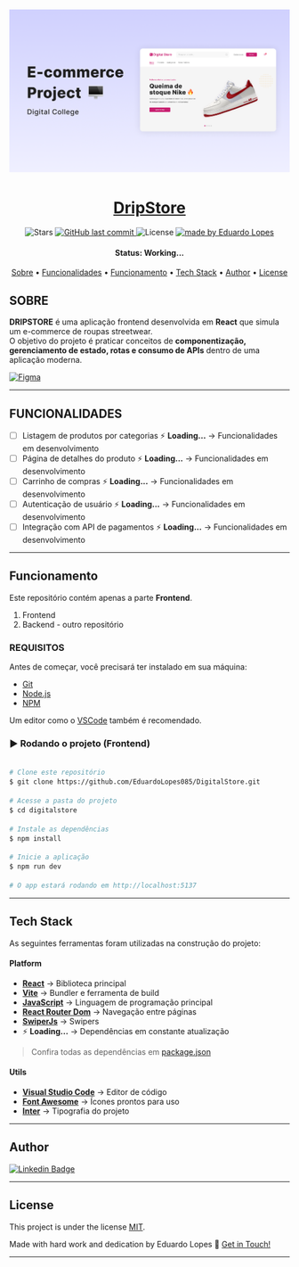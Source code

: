 <h1 align="center">
    <img alt="project" title="#About" src="./src/assets/images/project-cover.png" />
</h1>

<h1 align="center">
  <a href="#"> DripStore </a>
</h1>

<!-- <h3 align="center">We help you build your project in React!</h3> -->

<p align="center">

  <!-- Número de estrelas no seu repo DigitalStore -->
  <img alt="Stars" src="https://img.shields.io/github/stars/EduardoLopes085/DigitalStore?style=social">
  
  <!-- Último commit no seu repo -->
  <a href="https://github.com/EduardoLopes085/DigitalStore">
    <img alt="GitHub last commit" src="https://img.shields.io/github/last-commit/EduardoLopes085/DigitalStore">
  </a>
    
  <!-- Licença -->
  <img alt="License" src="https://img.shields.io/badge/license-MIT-brightgreen">

  <!-- Autor -->
  <a href="https://github.com/EduardoLopes085">
    <img alt="made by Eduardo Lopes" src="https://img.shields.io/badge/made%20by-Eduardo%20Lopes-8A2BE2">
  </a>
</p>

<h4 align="center"> 
	 Status: Working...
</h4>

<p align="center">
 <a href="#sobre">Sobre</a> •
 <a href="#FUNCIONALIDADES">Funcionalidades</a> •
 <a href="Funcionamento">Funcionamento</a> • 
 <a href="#tech-stack">Tech Stack</a> •  
 <a href="#author">Author</a> • 
 <a href="#user-content-license">License</a>
</p>

## SOBRE

**DRIPSTORE** é uma aplicação frontend desenvolvida em **React** que simula um e-commerce de roupas streetwear.  
O objetivo do projeto é praticar conceitos de **componentização, gerenciamento de estado, rotas e consumo de APIs** dentro de uma aplicação moderna.

[![Figma](https://img.shields.io/badge/Figma-Design-blue?style=flat&logo=figma&logoColor=white)](https://www.figma.com/design/cfb4F7ZXMFQmvmTn3PKI4z/DRIP-STORE---DIGITAL-COLLEGE?node-id=101-2&p=f&t=UWydJ5o841N4gIQZ-0)

---

## FUNCIONALIDADES

- [ ] Listagem de produtos por categorias ⚡ **Loading...** → Funcionalidades em desenvolvimento  
- [ ] Página de detalhes do produto ⚡ **Loading...** → Funcionalidades em desenvolvimento  
- [ ] Carrinho de compras ⚡ **Loading...** → Funcionalidades em desenvolvimento
- [ ] Autenticação de usuário ⚡ **Loading...** → Funcionalidades em desenvolvimento 
- [ ] Integração com API de pagamentos ⚡ **Loading...** → Funcionalidades em desenvolvimento

---

## Funcionamento

Este repositório contém apenas a parte **Frontend**.

1. Frontend 
2. Backend - outro repositório 

### REQUISITOS

Antes de começar, você precisará ter instalado em sua máquina:  
- [Git](https://git-scm.com)  
- [Node.js](https://nodejs.org/en/)  
- [NPM](https://www.npmjs.com/)  

Um editor como o [VSCode](https://code.visualstudio.com/) também é recomendado.

### ▶️ Rodando o projeto (Frontend)

```bash

# Clone este repositório
$ git clone https://github.com/EduardoLopes085/DigitalStore.git

# Acesse a pasta do projeto
$ cd digitalstore

# Instale as dependências
$ npm install

# Inicie a aplicação
$ npm run dev

# O app estará rodando em http://localhost:5137

```

---

## Tech Stack

As seguintes ferramentas foram utilizadas na construção do projeto:

#### **Platform**
- **[React](https://reactjs.org/)** → Biblioteca principal
- **[Vite](https://vitejs.dev/)** → Bundler e ferramenta de build
- **[JavaScript](https://developer.mozilla.org/pt-BR/docs/Web/JavaScript)** → Linguagem de programação principal 
- **[React Router Dom](https://reactrouter.com/)** → Navegação entre páginas
- **[SwiperJs](https://swiperjs.com/react)** → Swipers
- ⚡ **Loading...** → Dependências em constante atualização

> Confira todas as dependências em [package.json](https://github.com/EduardoLopes085/DigitalStore/blob/main/package.json)

#### **Utils**
- **[Visual Studio Code](https://code.visualstudio.com/)** → Editor de código
- **[Font Awesome](https://fontawesome.com/)** → Ícones prontos para uso
- **[Inter](https://fonts.google.com/specimen/Inter)** → Tipografia do projeto
---

## Author

<!--<a href="https://www.linkedin.com/in/eduardolopesdev/">
 <img style="border-radius: 50%;" src="https://avatars.githubusercontent.com/u/00000000?v=4" width="70px;" alt="Eduardo Lopes"/>
 <br />
 <p><b>Eduardo Lopes</b></p></a>
-->
[![Linkedin Badge](https://img.shields.io/badge/-Eduardo%20Lopes-blue?style=flat-square&logo=Linkedin&logoColor=white&link=https://www.linkedin.com/in/eduardolopesdev/)](https://www.linkedin.com/in/eduardolopesdev/)

---

## License

This project is under the license [MIT](./LICENSE).

Made with hard work and dedication by Eduardo Lopes 🥷 [Get in Touch!](https://www.linkedin.com/in/eduardolopesdev/)

---

